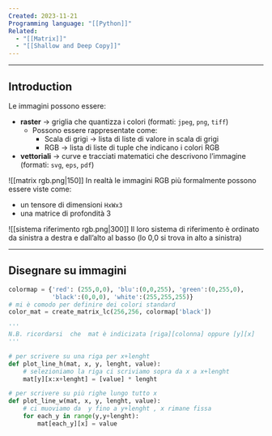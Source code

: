 ```yaml
---
Created: 2023-11-21
Programming language: "[[Python]]"
Related:
  - "[[Matrix]]"
  - "[[Shallow and Deep Copy]]"
---
```

---
## Introduction
Le immagini possono essere:
- **raster** → griglia che quantizza i colori (formati: `jpeg`, `png`, `tiff`)
	- Possono essere rappresentate come:
		- Scala di grigi → lista di liste di valore in scala di grigi
		- RGB → lista di liste di tuple che indicano i colori RGB
- **vettoriali** → curve e tracciati matematici che descrivono l’immagine (formati: `svg`, `eps`, `pdf`)


![[matrix rgb.png|150]]
In realtà le immagini RGB più formalmente possono essere viste come:
- un tensore di dimensioni `HxWx3`
- una matrice di profondità 3

![[sistema riferimento rgb.png|300]]
Il loro sistema di riferimento è ordinato da sinistra a destra e dall’alto al basso (lo 0,0 si trova in alto a sinistra)

---
##  Disegnare su immagini

```python
colormap = {'red': (255,0,0), 'blu':(0,0,255), 'green':(0,255,0),
			'black':(0,0,0), 'white':(255,255,255)}
# mi è comodo per definire dei colori standard
color_mat = create_matrix_lc(256,256, colormap['black'])

'''
N.B. ricordarsi  che  mat è indicizata [riga][colonna] oppure [y][x]
'''

# per scrivere su una riga per x+lenght
def plot_line_h(mat, x, y, lenght, value):
	# selezioniamo la riga ci scriviamo sopra da x a x+lenght
	mat[y][x:x+lenght] = [value] * lenght

# per scrivere su più righe lungo tutto x
def plot_line_w(mat, x, y, lenght, value):
	# ci muoviamo da  y fino a y+lenght , x rimane fissa
	for each_y in range(y,y+lenght):
		mat[each_y][x] = value
```